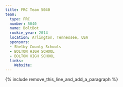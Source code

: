 ```yaml
---
title: FRC Team 5040
team:
  type: FRC
  number: 5040
  name: BoltBot
  rookie_year: 2014
  location: Arlington, Tennessee, USA
  sponsors:
  - Shelby County Schools
  - BOLTON HIGH SCHOOL
  - BOLTON HIGH SCHOOL
  links:
    Website:
---
```


{% include remove_this_line_and_add_a_paragraph %}